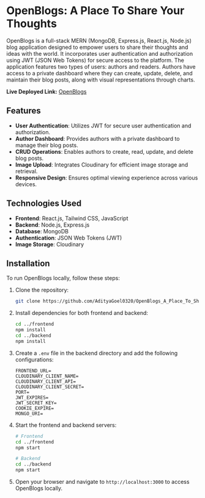 # OpenBlogs: A Place To Share Your Thoughts

OpenBlogs is a full-stack MERN (MongoDB, Express.js, React.js, Node.js) blog application designed to empower users to share their thoughts and ideas with the world. It incorporates user authentication and authorization using JWT (JSON Web Tokens) for secure access to the platform. The application features two types of users: authors and readers. Authors have access to a private dashboard where they can create, update, delete, and maintain their blog posts, along with visual representations through charts.

**Live Deployed Link:** [OpenBlogs](https://open-blogs-a-place-to-share-your-thoughts-mern-cloudinary.vercel.app/)

## Features

- **User Authentication**: Utilizes JWT for secure user authentication and authorization.
- **Author Dashboard**: Provides authors with a private dashboard to manage their blog posts.
- **CRUD Operations**: Enables authors to create, read, update, and delete blog posts.
- **Image Upload**: Integrates Cloudinary for efficient image storage and retrieval.
- **Responsive Design**: Ensures optimal viewing experience across various devices.

## Technologies Used

- **Frontend**: React.js, Tailwind CSS, JavaScript
- **Backend**: Node.js, Express.js
- **Database**: MongoDB
- **Authentication**: JSON Web Tokens (JWT)
- **Image Storage**: Cloudinary

## Installation

To run OpenBlogs locally, follow these steps:

1. Clone the repository:

   ```bash
   git clone https://github.com/AdityaGoel0320/OpenBlogs_A_Place_To_Share_Your_Thoughts_MERN_CLOUDINARY.git
   ```

2. Install dependencies for both frontend and backend:

   ```bash
   cd ../frontend
   npm install
   cd ../backend
   npm install
   ```

3. Create a `.env` file in the backend directory and add the following configurations:

   ```plaintext
   FRONTEND_URL=
   CLOUDINARY_CLIENT_NAME=
   CLOUDINARY_CLIENT_API=
   CLOUDINARY_CLIENT_SECRET=
   PORT=
   JWT_EXPIRES=
   JWT_SECRET_KEY=
   COOKIE_EXPIRE=
   MONGO_URI=
   ```

4. Start the frontend and backend servers:

   ```bash
   # Frontend
   cd ../frontend
   npm start

   # Backend
   cd ../backend
   npm start
   ```

5. Open your browser and navigate to `http://localhost:3000` to access OpenBlogs locally.


